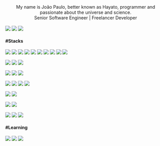 <div align="center">
	My name is João Paulo, better known as Hayato, programmer and passionate about the universe and science.<br />
	Senior Software Engineer | Freelancer Developer
</div>

<br />

<div>
	<a href="https://twitter.com/hayatocode" target="_blank"><img src="https://img.shields.io/badge/@hayatocode-00ACEE?style=for-the-badge&logo=x&logoColor=white"></a>
	<a href="https://instagram.com/hayatocode" target="_blank"><img src="https://img.shields.io/badge/@hayatocode-E1306C?style=for-the-badge&logo=instagram&logoColor=white"></a>
	<a href="https://linkedin.com/in/hayatocode" target="_blank"><img src="https://img.shields.io/badge/João Paulo-0E76A8?style=for-the-badge&logo=linkedin&logoColor=white"></a>
</div>

#### #Stacks

![](https://img.shields.io/badge/Angular-DC0434?&style=flat&logo=angular&cacheSeconds=60)
![](https://img.shields.io/badge/Next.js-000000?&style=flat&logo=next.js&cacheSeconds=60)
![](https://img.shields.io/badge/Hono-FFFFFF?&style=flat&logo=hono&cacheSeconds=60)
![](https://img.shields.io/badge/AdonisJS-5A45FF?style=flat&logo=adonisjs&cacheSeconds=60)
![](https://img.shields.io/badge/Laravel-FFFFFF?style=flat&logo=laravel&cacheSeconds=60)
![](https://img.shields.io/badge/Tailwind_CSS-38BDF8?style=flat&logo=tailwindcss&logoColor=white&cacheSeconds=60)
![](https://img.shields.io/badge/daisyUI-1AD1A5?style=flat&logo=daisyui&cacheSeconds=60)
![](https://img.shields.io/badge/Bootstrap-6528E0?style=flat&logo=bootstrap&logoColor=white&cacheSeconds=60)
![](https://img.shields.io/badge/HTML5-E96228?style=flat&logo=html5&logoColor=white&cacheSeconds=60)
![](https://img.shields.io/badge/CSS3-264DE4?style=flat&logo=css3&logoColor=white&cacheSeconds=60)

![](https://img.shields.io/badge/Socket.IO-FFFFFF?style=flat&logo=socket.io&logoColor=black&cacheSeconds=60)
![](https://img.shields.io/badge/Zod-274D82?style=flat&logo=zod&cacheSeconds=60)
![](https://img.shields.io/badge/Prisma-FFFFFF?style=flat&logo=prisma&logoColor=0C344B&cacheSeconds=60)

![](https://img.shields.io/badge/Expo-11181C?style=flat&logo=expo&cacheSeconds=60)
![](https://img.shields.io/badge/React_Native-000000?style=flat&logo=react&cacheSeconds=60)
![](https://img.shields.io/badge/Android-3BD481?style=flat&logo=android&logoColor=white&cacheSeconds=60)

![](https://img.shields.io/badge/TypeScript-007ACC?style=flat&logo=typescript&logoColor=white&cacheSeconds=60)
![](https://img.shields.io/badge/JavaScript-F0DC4E?style=flat&logo=javascript&logoColor=white&cacheSeconds=60)
![](https://img.shields.io/badge/Node.js-green?style=flat&logo=node.js&logoColor=white&cacheSeconds=60)
![](https://img.shields.io/badge/PHP-7377AD?style=flat&logo=php&logoColor=white&cacheSeconds=60)

![](https://img.shields.io/badge/MySQL-1D4A65?style=flat&logo=mysql&logoColor=white&cacheSeconds=60)
![](https://img.shields.io/badge/SQLite-43A2DC?style=flat&logo=sqlite&logoColor=003B57&cacheSeconds=60)

![](https://img.shields.io/badge/CloudFlare-FFFFFF?style=flat&logo=cloudflare&cacheSeconds=60)
![](https://img.shields.io/badge/PlanetScale-FFFFFF?style=flat&logo=planetscale&logoColor=black&cacheSeconds=60)

![](https://img.shields.io/badge/macOS-000000?style=flat&logo=macos&cacheSeconds=60)
![](https://img.shields.io/badge/Linux-FFFFFF?style=flat&logo=linux&logoColor=black&cacheSeconds=60)
![](https://img.shields.io/badge/Windows-0074CD?style=flat&logo=windows&cacheSeconds=60)

#### #Learning

![](https://img.shields.io/badge/Kotlin-000000?style=flat&logo=kotlin&cacheSeconds=60)
![](https://img.shields.io/badge/Java-E06C00?style=flat&logo=openjdk&logoColor=white&cacheSeconds=60)
![](https://img.shields.io/badge/ruby-9B111E?style=flat&logo=ruby&logoColor=white&cacheSeconds=60)
